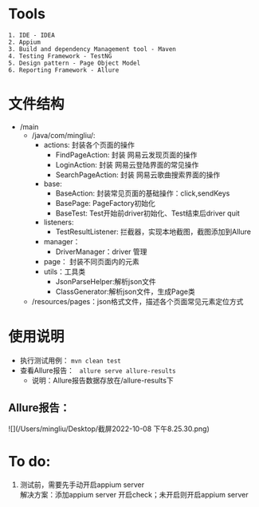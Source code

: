 # Tools
    1. IDE - IDEA
    2. Appium
    3. Build and dependency Management tool - Maven
    4. Testing Framework - TestNG
    5. Design pattern - Page Object Model
    6. Reporting Framework - Allure

# 文件结构
   - /main
     - /java/com/mingliu/:
       - actions: 封装各个页面的操作
         - FindPageAction: 封装 网易云发现页面的操作
         - LoginAction: 封装 网易云登陆界面的常见操作
         - SearchPageAction: 封装 网易云歌曲搜索界面的操作
       - base: 
         - BaseAction: 封装常见页面的基础操作：click,sendKeys
         - BasePage: PageFactory初始化
         - BaseTest: Test开始前driver初始化、Test结束后driver quit
       - listeners:
         - TestResultListener: 拦截器，实现本地截图，截图添加到Allure
       - manager：
         - DriverManager：driver 管理
       - page： 封装不同页面内的元素
       - utils：工具类
         - JsonParseHelper:解析json文件
         - ClassGenerator:解析json文件，生成Page类
     - /resources/pages：json格式文件，描述各个页面常见元素定位方式

# 使用说明
  + 执行测试用例：
     ` mvn clean test ` 
  + 查看Allure报告：
     ` allure serve allure-results`  
    + 说明：Allure报告数据存放在/allure-results下
## Allure报告：
![](/Users/mingliu/Desktop/截屏2022-10-08 下午8.25.30.png)



# To do:
 1. 测试前，需要先手动开启appium server  
     解决方案：添加appium server 开启check；未开启则开启appium server
